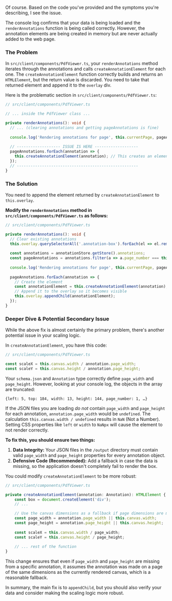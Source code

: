 Of course. Based on the code you've provided and the symptoms you're describing, I see the issue.

The console log confirms that your data is being loaded and the `renderAnnotations` function is being called correctly. However, the annotation elements are being created in memory but are never actually added to the web page.

### The Problem

In `src/client/components/PdfViewer.ts`, your `renderAnnotations` method iterates through the annotations and calls `createAnnotationElement` for each one. The `createAnnotationElement` function correctly builds and returns an `HTMLElement`, but the return value is discarded. You need to take that returned element and append it to the `overlay` div.

Here is the problematic section in `src/client/components/PdfViewer.ts`:

```typescript
// src/client/components/PdfViewer.ts

// ... inside the PdfViewer class ...

private renderAnnotations(): void {
  // ... (clearing annotations and getting pageAnnotations is fine)
  
  console.log('Rendering annotations for page', this.currentPage, pageAnnotations);
  
  // ------------------- ISSUE IS HERE -------------------
  pageAnnotations.forEach(annotation => {
    this.createAnnotationElement(annotation); // This creates an element, but it's not used.
  });
  // -----------------------------------------------------
}
```

### The Solution

You need to append the element returned by `createAnnotationElement` to `this.overlay`.

**Modify the `renderAnnotations` method in `src/client/components/PdfViewer.ts` as follows:**

```typescript
// src/client/components/PdfViewer.ts

private renderAnnotations(): void {
  // Clear existing annotations
  this.overlay.querySelectorAll('.annotation-box').forEach(el => el.remove());
  
  const annotations = annotationStore.getStore().annotations;
  const pageAnnotations = annotations.filter(a => a.page_number === this.currentPage);
  
  console.log('Rendering annotations for page', this.currentPage, pageAnnotations);
  
  pageAnnotations.forEach(annotation => {
    // Create the element
    const annotationElement = this.createAnnotationElement(annotation);
    // Append it to the overlay so it becomes visible
    this.overlay.appendChild(annotationElement);
  });
}
```

### Deeper Dive & Potential Secondary Issue

While the above fix is almost certainly the primary problem, there's another potential issue in your scaling logic.

In `createAnnotationElement`, you have this code:

```typescript
// src/client/components/PdfViewer.ts

const scaleX = this.canvas.width / annotation.page_width;
const scaleY = this.canvas.height / annotation.page_height;
```

Your `schema.json` and `Annotation` type correctly define `page_width` and `page_height`. However, looking at your console log, the objects in the array are truncated:

```console
{left: 5, top: 184, width: 13, height: 144, page_number: 1, …}
```

If the JSON files you are loading *do not* contain `page_width` and `page_height` for each annotation, `annotation.page_width` would be `undefined`. The calculation `this.canvas.width / undefined` results in `NaN` (Not a Number). Setting CSS properties like `left` or `width` to `NaNpx` will cause the element to not render correctly.

**To fix this, you should ensure two things:**

1.  **Data Integrity:** Your JSON files in the `/output` directory must contain valid `page_width` and `page_height` properties for every annotation object.
2.  **Defensive Code (Recommended):** Add a fallback in case the data is missing, so the application doesn't completely fail to render the box.

You could modify `createAnnotationElement` to be more robust:

```typescript
// src/client/components/PdfViewer.ts

private createAnnotationElement(annotation: Annotation): HTMLElement {
    const box = document.createElement('div');
    // ...

    // Use the canvas dimensions as a fallback if page dimensions are missing from the annotation data
    const page_width = annotation.page_width || this.canvas.width;
    const page_height = annotation.page_height || this.canvas.height;
    
    const scaleX = this.canvas.width / page_width;
    const scaleY = this.canvas.height / page_height;
    
    // ... rest of the function
}
```

This change ensures that even if `page_width` and `page_height` are missing from a specific annotation, it assumes the annotation was made on a page of the same dimensions as the currently rendered canvas, which is a reasonable fallback.

In summary, the main fix is to `appendChild`, but you should also verify your data and consider making the scaling logic more robust.